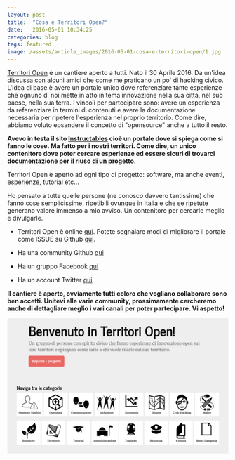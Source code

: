 ```yaml
---
layout: post
title:  "Cosa è Territori Open?"
date:   2016-05-01 10:34:25
categories: blog
tags: featured
image: /assets/article_images/2016-05-01-cosa-e-territori-open/1.jpg
---
```


[Territori Open](http://territoriopen.github.io/website/) è un cantiere aperto a tutti. Nato il 30 Aprile 2016. Da un'idea discussa con alcuni amici che come me praticano un po' di hacking civico. L'idea di base è avere un portale unico dove referenziare tante esperienze che ognuno di noi mette in atto in tema innovazione nella sua città, nel suo paese, nella sua terra. I vincoli per partecipare sono: avere un'esperienza da referenziare in termini di contenuti e avere la documentazione necessaria per ripetere l'esperienza nel proprio territorio. Come dire, abbiamo voluto epsandere il concetto di "opensource" anche a tutto il resto.

**Avevo in testa il sito [Instructables](http://www.instructables.com/) cioè un portale dove si spiega come si fanno le cose. Ma fatto per i nostri territori. Come dire, un unico contenitore dove poter cercare esperienze ed essere sicuri di trovarci documentazione per il riuso di un progetto.**

Territori Open è aperto ad ogni tipo di progetto: software, ma anche eventi, esperienze, tutorial etc...

Ho pensato a tutte quelle persone (ne conosco davvero tantissime) che fanno cose semplicissime, ripetibili ovunque in Italia e che se ripetute generano valore immenso a mio avviso. Un contenitore per cercarle meglio e divulgarle.

* Territori Open è online [qui](http://territoriopen.github.io/website/). Potete segnalare modi di migliorare il portale come ISSUE su Github [qui](https://github.com/TerritoriOpen/website).

* Ha una community Github [qui](https://github.com/TerritoriOpen)

* Ha un gruppo Facebook [qui](https://www.facebook.com/groups/1025310097555751/)

* Ha un account Twitter [qui](https://twitter.com/territoriopen)

**Il cantiere è aperto, ovviamente tutti coloro che vogliano collaborare sono ben accetti. Unitevi alle varie community, prossimamente cercheremo anche di dettagliare meglio i vari canali per poter partecipare. Vi aspetto!**

![Territori Open](/assets/article_images/2016-05-01-cosa-e-territori-open/3.png) 